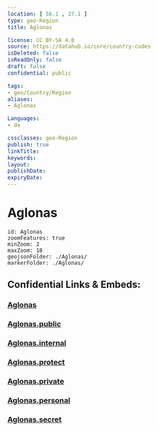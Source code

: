 ```yaml
---
location: [ 56.1 , 27.1 ] 
type: geo-Region
title: Aglonas

license: CC BY-SA 4.0
source: https://datahub.io/core/country-codes
isDeleted: false
isReadOnly: false
draft: false
confidential: public

tags:
- geo/Country/Region
aliases:
- Aglonas

Languages:
- de

cssclasses: geo-Region
publish: true
linkTitle: 
keywords: 
layout: 
publishDate: 
expiryDate: 
---
```


# Aglonas

```leaflet
id: Aglonas
zoomFeatures: true 
minZoom: 2 
maxZoom: 18
geojsonFolder: ./Aglonas/
markerFolder: ./Aglonas/
```


## Confidential Links & Embeds: 

### [Aglonas](/_Standards/Earth/Continent/Europe/Europe~North/Latvia/Counties/Aglonas.md) 

### [Aglonas.public](/_public/Earth/Continent/Europe/Europe~North/Latvia/Counties/Aglonas.public.md) 

### [Aglonas.internal](/_internal/Earth/Continent/Europe/Europe~North/Latvia/Counties/Aglonas.internal.md) 

### [Aglonas.protect](/_protect/Earth/Continent/Europe/Europe~North/Latvia/Counties/Aglonas.protect.md) 

### [Aglonas.private](/_private/Earth/Continent/Europe/Europe~North/Latvia/Counties/Aglonas.private.md) 

### [Aglonas.personal](/_personal/Earth/Continent/Europe/Europe~North/Latvia/Counties/Aglonas.personal.md) 

### [Aglonas.secret](/_secret/Earth/Continent/Europe/Europe~North/Latvia/Counties/Aglonas.secret.md)

